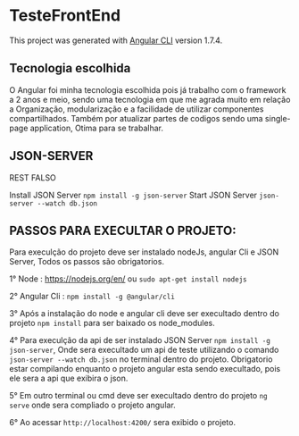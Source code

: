 # TesteFrontEnd

This project was generated with [Angular CLI](https://github.com/angular/angular-cli) version 1.7.4.

## Tecnologia escolhida

O Angular foi minha tecnologia escolhida pois já trabalho com o framework a 2 anos e meio, sendo uma tecnologia em que me agrada muito em relação a
Organização, modularização e a facilidade de utilizar componentes compartilhados. Também por atualizar partes de codigos sendo uma single-page application, Otima para se trabalhar. 

## JSON-SERVER
REST FALSO

Install JSON Server `npm install -g json-server`
Start JSON Server `json-server --watch db.json`

## PASSOS PARA EXECULTAR O PROJETO:
Para execulção do projeto deve ser instalado nodeJs, angular Cli e JSON Server, Todos os passos são obrigatorios.

1° Node : https://nodejs.org/en/ ou `sudo apt-get install nodejs`

2° Angular Cli : `npm install -g @angular/cli`

3° Após a instalação do node e angular cli deve ser execultado dentro do projeto `npm install` para ser baixado os node_modules.

4° Para execulção da api de ser instalado JSON Server `npm install -g json-server`, Onde sera execultado um api de teste utilizando o comando `json-server --watch db.json` no terminal dentro do projeto. Obrigatorio estar compilando enquanto o projeto angular esta sendo execultado, pois ele sera a api que exibira o json.

5° Em outro terminal ou cmd deve ser execultado dentro do projeto `ng serve` onde sera compliado o projeto angular.

6° Ao acessar `http://localhost:4200/` sera exibido o projeto.




